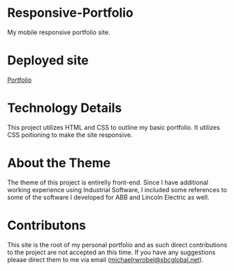 # Responsive-Portfolio
My mobile responsive portfolio site.

# Deployed site
[Portfolio](https://michaelwrobelpersonal.github.io/Responsive-Portfolio/)


# Technology Details

This project utilizes HTML and CSS to outline my basic portfolio.  It utilizes CSS poitioning to make the site responsive.

# About the Theme

The theme of this project is entirelly front-end.  Since I have additional working experience using Industrial Software, I included some references to some of the software I developed for ABB and Lincoln Electric as well.

# Contributons

This site is the root of my personal portfolio and as such direct contributions to the project are not accepted an this time.  If you have any suggestions pleaae direct them to me via email (michaelrwrobel@sbcglobal.net).

